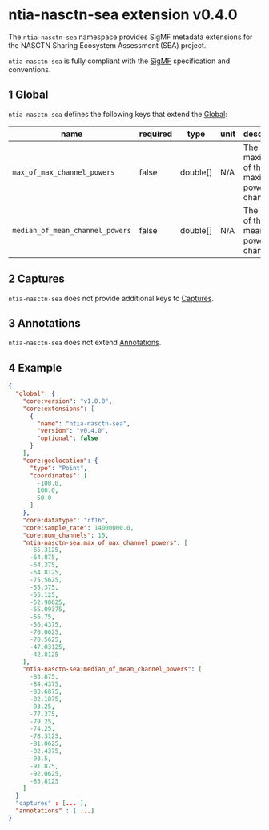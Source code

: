 # ntia-nasctn-sea extension v0.4.0
The `ntia-nasctn-sea` namespace provides SigMF metadata extensions for the NASCTN Sharing Ecosystem Assessment (SEA) project.

`ntia-nasctn-sea` is fully compliant with the [SigMF](https://github.com/gnuradio/SigMF/blob/master/sigmf-spec.md#namespaces) specification and conventions.

## 1 Global
`ntia-nasctn-sea` defines the following keys that extend the [Global](https://github.com/gnuradio/SigMF/blob/master/sigmf-spec.md#global-object):

| name                            | required | type     |unit| description                                   |
|---------------------------------|----------|----------|-------|-----------------------------------------------|
| `max_of_max_channel_powers`     | false    | double[] |N/A| The maximum of the maximum power per channel. |
| `median_of_mean_channel_powers` | false    | double[] |N/A| The median of the mean power per channel.     |


## 2 Captures
`ntia-nasctn-sea` does not provide additional keys to [Captures](https://github.com/gnuradio/SigMF/blob/master/sigmf-spec.md#captures-array).

## 3 Annotations
`ntia-nasctn-sea` does not extend [Annotations](https://github.com/gnuradio/SigMF/blob/master/sigmf-spec.md#annotations-array).


## 4 Example
```json
{
  "global": {
    "core:version": "v1.0.0",
    "core:extensions": [
      {
        "name": "ntia-nasctn-sea",
        "version": "v0.4.0",
        "optional": false
      }
    ],
    "core:geolocation": {
      "type": "Point",
      "coordinates": [
        -100.0,
        100.0,
        50.0
      ]
    },
    "core:datatype": "rf16",
    "core:sample_rate": 14000000.0,
    "core:num_channels": 15,
    "ntia-nasctn-sea:max_of_max_channel_powers": [
      -65.3125,
      -64.875,
      -64.375,
      -64.8125,
      -75.5625,
      -55.375,
      -55.125,
      -52.90625,
      -55.09375,
      -56.75,
      -56.4375,
      -70.0625,
      -70.5625,
      -47.03125,
      -42.8125
    ],
    "ntia-nasctn-sea:median_of_mean_channel_powers": [
      -83.875,
      -84.4375,
      -83.6875,
      -82.1875,
      -93.25,
      -77.375,
      -79.25,
      -74.25,
      -78.3125,
      -81.0625,
      -82.4375,
      -93.5,
      -91.875,
      -92.0625,
      -85.8125
    ]
  }
  "captures" : [... ],
  "annotations" : [ ...]
}
```
